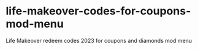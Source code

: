 # life-makeover-codes-for-coupons-mod-menu
Life Makeover redeem codes 2023 for coupons and diamonds mod menu

